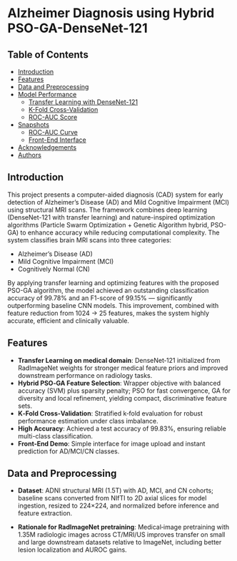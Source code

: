 # Alzheimer Diagnosis using Hybrid PSO-GA-DenseNet-121

## Table of Contents

- [Introduction](#introduction)
- [Features](#features)
- [Data and Preprocessing](#data-and-preprocessing)
- [Model Performance](#model-performance)
  - [Transfer Learning with DenseNet-121](#transfer-learning-with-densenet-121)
  - [K-Fold Cross-Validation](#k-fold-cross-validation)
  - [ROC-AUC Score](#roc-auc-score)
- [Snapshots](#snapshots)
  - [ROC-AUC Curve](#roc-auc-curve)
  - [Front-End Interface](#front-end-interface)
- [Acknowledgements](#acknowledgements)
- [Authors](#authors)

## Introduction

This project presents a computer-aided diagnosis (CAD) system for early detection of Alzheimer’s Disease (AD) and Mild Cognitive Impairment (MCI) using structural MRI scans. The framework combines deep learning (DenseNet-121 with transfer learning) and nature-inspired optimization algorithms (Particle Swarm Optimization + Genetic Algorithm hybrid, PSO-GA) to enhance accuracy while reducing computational complexity.
The system classifies brain MRI scans into three categories:
- Alzheimer’s Disease (AD)
- Mild Cognitive Impairment (MCI)
- Cognitively Normal (CN)
  
By applying transfer learning and optimizing features with the proposed PSO-GA algorithm, the model achieved an outstanding classification accuracy of 99.78% and an F1-score of 99.15% — significantly outperforming baseline CNN models. This improvement, combined with feature reduction from 1024 → 25 features, makes the system highly accurate, efficient and clinically valuable.

## Features

- **Transfer Learning on medical domain**: DenseNet‑121 initialized from RadImageNet weights for stronger medical feature priors and improved downstream performance on radiology tasks.
- **Hybrid PSO‑GA Feature Selection**: Wrapper objective with balanced accuracy (SVM) plus sparsity penalty; PSO for fast convergence, GA for diversity and local refinement, yielding compact, discriminative feature sets.
- **K‑Fold Cross‑Validation**: Stratified k‑fold evaluation for robust performance estimation under class imbalance.
- **High Accuracy**: Achieved a test accuracy of 99.83%, ensuring reliable multi-class classification.
- **Front‑End Demo**: Simple interface for image upload and instant prediction for AD/MCI/CN classes.

## Data and Preprocessing

- **Dataset**: ADNI structural MRI (1.5T) with AD, MCI, and CN cohorts; baseline scans converted from NIfTI to 2D axial slices for model ingestion, resized to 224×224, and normalized before inference and feature extraction.

- **Rationale for RadImageNet pretraining**: Medical‑image pretraining with 1.35M radiologic images across CT/MRI/US improves transfer on small and large downstream datasets relative to ImageNet, including better lesion localization and AUROC gains.


